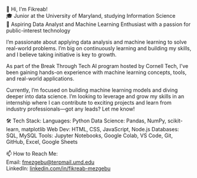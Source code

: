 👋 Hi, I'm Fikreab!  
🎓 Junior at the University of Maryland, studying Information Science  
🔬 Aspiring Data Analyst and Machine Learning Enthusiast with a passion for public-interest technology

I’m passionate about applying data analysis and machine learning to solve real-world problems. I’m big on continuously learning and building my skills, and I believe taking initiative is key to growth.  

As part of the Break Through Tech AI program hosted by Cornell Tech, I’ve been gaining hands-on experience with machine learning concepts, tools, and real-world applications.  

Currently, I’m focused on building machine learning models and diving deeper into data science. I’m looking to leverage and grow my skills in an internship where I can contribute to exciting projects and learn from industry professionals—got any leads? Let me know!

🛠 Tech Stack:
Languages: Python
Data Science: Pandas, NumPy, scikit-learn, matplotlib
Web Dev: HTML, CSS, JavaScript, Node.js
Databases: SQL, MySQL
Tools: Jupyter Notebooks, Google Colab, VS Code, Git, GitHub, Excel, Google Sheets

📫 How to Reach Me:  
Email: fmezgebu@terpmail.umd.edu  
LinkedIn: [linkedin.com/in/fikreab-mezgebu](https://www.linkedin.com/in/fikreab-mezgebu)


